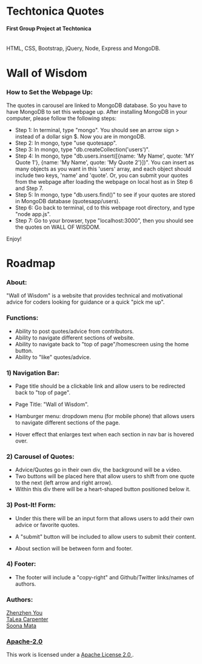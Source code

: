# Techtonica Quotes
<h4>First Group Project at Techtonica</h4>
<br>
HTML, CSS, Bootstrap, jQuery, Node, Express and MongoDB.

# Wall of Wisdom

<h3>How to Set the Webpage Up:</h3>

The quotes in carousel are linked to MongoDB database. So you have to have MongoDB to set this webpage up.
After installing MongoDB in your computer, please follow the following steps:

* Step 1: In terminal, type "mongo". You should see an arrow sign > instead of a dollar sign $. Now you are in mongoDB.
* Step 2: In mongo, type "use quotesapp".
* Step 3: In mongo, type "db.createCollection('users')".
* Step 4: In mongo, type "db.users.insert([{name: 'My Name', quote: 'MY Quote 1'}, {name: 'My Name', quote: 'My Quote 2'}])". You can insert as many objects as you want in this 'users' array, and each object should include two keys, 'name' and 'quote'. 
Or, you can submit your quotes from the webpage after loading the webpage on local host as in Step 6 and Step 7.
* Step 5: In mongo, type "db.users.find()" to see if your quotes are stored in MongoDB database (quotesapp/users).
* Step 6: Go back to terminal, cd to this webpage root directory, and type "node app.js".
* Step 7: Go to your browser, type "localhost:3000", then you should see the quotes on WALL OF WISDOM.

Enjoy!

# Roadmap

<h3>About: </h3>

"Wall of Wisdom" is a website that provides technical and motivational advice for coders looking for guidance or a quick "pick me up".


<h3>Functions:</h3>

* Ability to post quotes/advice from contributors.
* Ability to navigate different sections of website.
* Ability to navigate back to "top of page"/homescreen using the home button.
* Ability to "like" quotes/advice.


<h3>1) Navigation Bar:</h3>

* Page title should be a clickable link and allow users to be redirected back to "top of page". 
* Page Title: "Wall of Wisdom".

* Hamburger menu: dropdown menu (for mobile phone) that allows users to navigate different sections of the page. 
* Hover effect that enlarges text when each section in nav bar is hovered over.

<h3>2) Carousel of Quotes:</h3>

* Advice/Quotes go in their own div, the background will be a video.
* Two buttons will be placed here that allow users to shift from one quote to the next (left arrow and right arrow).
* Within this div there will be a heart-shaped button positioned below it.

<h3>3) Post-It! Form:</h3>

* Under this there will be an input form that allows users to add their own advice or favorite quotes. 
* A "submit" button will be included to allow users to submit their content.

* About section will be between form and footer.

<h3>4) Footer:</h3>

* The footer will include a "copy-right" and Github/Twitter links/names of authors.




<h3>Authors: </h3>
<a href="https://github.com/zzyou" target="_blank">Zhenzhen You</a>
<br>
<a href="https://github.com/TaLeaMonet" target="_blank">TaLea Carpenter</a>
<br>
<a href="https://github.com/SoonaMata" target="_blank">Soona Mata</a>


<h3>
  <a href="https://choosealicense.com/licenses/apache-2.0/" target="_blank">
    Apache-2.0
  </a>
</h3>
<p>
  This work is licensed under a 
  <a href="https://choosealicense.com/licenses/apache-2.0/" target="_blank">
    Apache License 2.0
  </a>.
</p>
